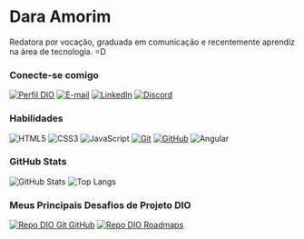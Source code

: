 # Dara Amorim 
Redatora por vocação, graduada em comunicação e recentemente aprendiz na área de tecnologia. =D 

### Conecte-se comigo
[![Perfil DIO](https://img.shields.io/badge/-Meu%20Perfil%20na%20DIO-30A3DC?style=for-the-badge)](https://www.dio.me/users/daraamorim79)
[![E-mail](https://img.shields.io/badge/-Email-000?style=for-the-badge&logo=microsoft-outlook&logoColor=E94D5F)](mailto:daraamorim79@gmail.com)
[![LinkedIn](https://img.shields.io/badge/-LinkedIn-000?style=for-the-badge&logo=linkedin&logoColor=30A3DC)](https://www.linkedin.com/in/dara-amorim-742b29103/)
[![Discord](https://img.shields.io/badge/Discord-000?style=for-the-badge&logo=discord)](https://www.discordapp.com/users/xmiss0x)

### Habilidades
![HTML5](https://img.shields.io/badge/HTML-000?style=for-the-badge&logo=html5&logoColor=30A3DC)
![CSS3](https://img.shields.io/badge/CSS3-000?style=for-the-badge&logo=css3&logoColor=E94D5F)
![JavaScript](https://img.shields.io/badge/JavaScript-000?style=for-the-badge&logo=javascript&logoColor=30A3DC)
[![Git](https://img.shields.io/badge/Git-000?style=for-the-badge&logo=git&logoColor=E94D5F)](https://git-scm.com/doc) 
[![GitHub](https://img.shields.io/badge/GitHub-000?style=for-the-badge&logo=github&logoColor=30A3DC)](https://docs.github.com/)
![Angular](https://img.shields.io/badge/Angular-000?style=for-the-badge&logo=angular&logoColor=C3002F)

### GitHub Stats
![GitHub Stats](https://github-readme-stats.vercel.app/api?username=Misss0x&theme=transparent&bg_color=483D8B&border_color=0F8F8FFF&show_icons=true&icon_color=999&title_color=F8F8FF&text_color=FFF)
![Top Langs](https://github-readme-stats-git-masterrstaa-rickstaa.vercel.app/api/top-langs/?username=Misss0x&layout=compact&bg_color=E6E6FA&border_color=&title_color=4B0082&text_color=FF)

### Meus Principais Desafios de Projeto DIO
[![Repo DIO Git GitHub](https://github-readme-stats.vercel.app/api/pin/?username=elidianaandrade&repo=dio-lab-open-source&bg_color=483D8B&border_color=483D8B&show_icons=true&icon_color=30A3DC&title_color=F8F8FF&text_color=FFF)](https://github.com/Misss0x/dio-lab-open-source)
[![Repo DIO Roadmaps](https://github-readme-stats.vercel.app/api/pin/?username=digitalinnovationone&repo=roadmaps&bg_color=483D8B&border_color=30A3DC&show_icons=true&icon_color=30A3DC&title_color=F8F8FF&text_color=FFF)](https://github.com/digitalinnovationone/roadmaps)

